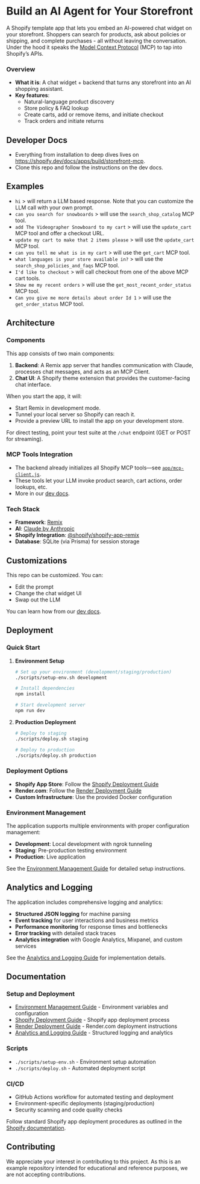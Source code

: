 # Build an AI Agent for Your Storefront

A Shopify template app that lets you embed an AI-powered chat widget on your storefront. Shoppers can search for products, ask about policies or shipping, and complete purchases - all without leaving the conversation. Under the hood it speaks the [Model Context Protocol](https://modelcontextprotocol.io/) (MCP) to tap into Shopify’s APIs.

### Overview
- **What it is**: A chat widget + backend that turns any storefront into an AI shopping assistant.
- **Key features**:
  - Natural-language product discovery
  - Store policy & FAQ lookup
  - Create carts, add or remove items, and initiate checkout
  - Track orders and initiate returns

## Developer Docs
- Everything from installation to deep dives lives on https://shopify.dev/docs/apps/build/storefront-mcp.
- Clone this repo and follow the instructions on the dev docs.

## Examples
- `hi` > will return a LLM based response. Note that you can customize the LLM call with your own prompt.
- `can you search for snowboards` > will use the `search_shop_catalog` MCP tool.
- `add The Videographer Snowboard to my cart` > will use the `update_cart` MCP tool and offer a checkout URL.
- `update my cart to make that 2 items please` > will use the `update_cart` MCP tool.
- `can you tell me what is in my cart` > will use the `get_cart` MCP tool.
- `what languages is your store available in?` > will use the `search_shop_policies_and_faqs` MCP tool.
- `I'd like to checkout` > will call checkout from one of the above MCP cart tools.
- `Show me my recent orders` > will use the `get_most_recent_order_status` MCP tool.
- `Can you give me more details about order Id 1` > will use the `get_order_status` MCP tool.

## Architecture

### Components
This app consists of two main components:

1. **Backend**: A Remix app server that handles communication with Claude, processes chat messages, and acts as an MCP Client.
2. **Chat UI**: A Shopify theme extension that provides the customer-facing chat interface.

When you start the app, it will:
- Start Remix in development mode.
- Tunnel your local server so Shopify can reach it.
- Provide a preview URL to install the app on your development store.

For direct testing, point your test suite at the `/chat` endpoint (GET or POST for streaming).

### MCP Tools Integration
- The backend already initializes all Shopify MCP tools—see [`app/mcp-client.js`](./app/mcp-client.js).
- These tools let your LLM invoke product search, cart actions, order lookups, etc.
- More in our [dev docs](https://shopify.dev/docs/apps/build/storefront-mcp).

### Tech Stack
- **Framework**: [Remix](https://remix.run/)
- **AI**: [Claude by Anthropic](https://www.anthropic.com/claude)
- **Shopify Integration**: [@shopify/shopify-app-remix](https://www.npmjs.com/package/@shopify/shopify-app-remix)
- **Database**: SQLite (via Prisma) for session storage

## Customizations
This repo can be customized. You can:
- Edit the prompt
- Change the chat widget UI
- Swap out the LLM

You can learn how from our [dev docs](https://shopify.dev/docs/apps/build/storefront-mcp).

## Deployment

### Quick Start

1. **Environment Setup**
   ```bash
   # Set up your environment (development/staging/production)
   ./scripts/setup-env.sh development
   
   # Install dependencies
   npm install
   
   # Start development server
   npm run dev
   ```

2. **Production Deployment**
   ```bash
   # Deploy to staging
   ./scripts/deploy.sh staging
   
   # Deploy to production
   ./scripts/deploy.sh production
   ```

### Deployment Options

- **Shopify App Store**: Follow the [Shopify Deployment Guide](./docs/SHOPIFY_DEPLOYMENT.md)
- **Render.com**: Follow the [Render Deployment Guide](./docs/RENDER_DEPLOYMENT.md)
- **Custom Infrastructure**: Use the provided Docker configuration

### Environment Management

The application supports multiple environments with proper configuration management:

- **Development**: Local development with ngrok tunneling
- **Staging**: Pre-production testing environment  
- **Production**: Live application

See the [Environment Management Guide](./docs/ENVIRONMENT_MANAGEMENT.md) for detailed setup instructions.

## Analytics and Logging

The application includes comprehensive logging and analytics:

- **Structured JSON logging** for machine parsing
- **Event tracking** for user interactions and business metrics
- **Performance monitoring** for response times and bottlenecks
- **Error tracking** with detailed stack traces
- **Analytics integration** with Google Analytics, Mixpanel, and custom services

See the [Analytics and Logging Guide](./docs/ANALYTICS_LOGGING.md) for implementation details.

## Documentation

### Setup and Deployment
- [Environment Management Guide](./docs/ENVIRONMENT_MANAGEMENT.md) - Environment variables and configuration
- [Shopify Deployment Guide](./docs/SHOPIFY_DEPLOYMENT.md) - Shopify app deployment process
- [Render Deployment Guide](./docs/RENDER_DEPLOYMENT.md) - Render.com deployment instructions
- [Analytics and Logging Guide](./docs/ANALYTICS_LOGGING.md) - Structured logging and analytics

### Scripts
- `./scripts/setup-env.sh` - Environment setup automation
- `./scripts/deploy.sh` - Automated deployment script

### CI/CD
- GitHub Actions workflow for automated testing and deployment
- Environment-specific deployments (staging/production)
- Security scanning and code quality checks

Follow standard Shopify app deployment procedures as outlined in the [Shopify documentation](https://shopify.dev/docs/apps/deployment/web).

## Contributing
We appreciate your interest in contributing to this project. As this is an example repository intended for educational and reference purposes, we are not accepting contributions.
